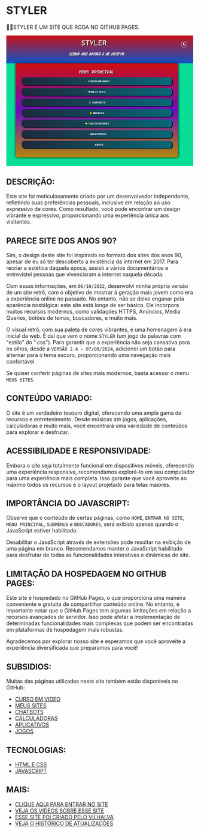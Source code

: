 # STYLER
👨‍⚖️STYLER É UM SITE QUE RODA NO GITHUB PAGES.

<img src="FOTO.png" align="center" width="500"> <br>

## DESCRIÇÃO:
Este site foi meticulosamente criado por um desenvolvedor independente, refletindo suas preferências pessoais, inclusive em relação ao uso expressivo de cores. Como resultado, você pode encontrar um design vibrante e expressivo, proporcionando uma experiência única aos visitantes.

## PARECE SITE DOS ANOS 90?
Sim, o design deste site foi inspirado no formato dos sites dos anos 90, apesar de eu só ter descoberto a existência da internet em 2017. Para recriar a estética daquela época, assisti a vários documentários e entrevistei pessoas que vivenciaram a internet naquela década.

Com essas informações, em `06/10/2022`, desenvolvi minha própria versão de um site retrô, com o objetivo de mostrar à geração mais jovem como era a experiência online no passado. No entanto, não se deixe enganar pela aparência nostálgica: este site está longe de ser básico. Ele incorpora muitos recursos modernos, como validações HTTPS, Anúncios, Media Queries, botões de temas, buscadores, e muito mais.

O visual retrô, com sua paleta de cores vibrantes, é uma homenagem à era inicial da web. É daí que vem o nome `STYLER` (um jogo de palavras com "estilo" do ".css"). Para garantir que a experiência não seja cansativa para os olhos, desde a `VERSÃO 2.4 - 07/08/2024`, adicionei um botão para alternar para o tema escuro, proporcionando uma navegação mais confortável.

Se quiser conferir páginas de sites mais modernos, basta acessar o menu `MEUS SITES`.  

## CONTEÚDO VARIADO:
O site é um verdadeiro tesouro digital, oferecendo uma ampla gama de recursos e entretenimento. Desde músicas até jogos, aplicações, calculadoras e muito mais, você encontrará uma variedade de conteúdos para explorar e desfrutar.

## ACESSIBILIDADE E RESPONSIVIDADE:
Embora o site seja totalmente funcional em dispositivos móveis, oferecendo uma experiência responsiva, recomendamos explorá-lo em seu computador para uma experiência mais completa. Isso garante que você aproveite ao máximo todos os recursos e o layout projetado para telas maiores.

## IMPORTÂNCIA DO JAVASCRIPT:
Observe que o conteúdo de certas páginas, como `HOME`, `ENTRAR NO SITE`, `MENU PRINCIPAL`, `SUBMENUS` e `BUSCADORES`, será exibido apenas quando o JavaScript estiver habilitado.

Desabilitar o JavaScript através de extensões pode resultar na exibição de uma página em branco. Recomendamos manter o JavaScript habilitado para desfrutar de todas as funcionalidades interativas e dinâmicas do site.

## LIMITAÇÃO DA HOSPEDAGEM NO GITHUB PAGES:
Este site é hospedado no GitHub Pages, o que proporciona uma maneira conveniente e gratuita de compartilhar conteúdo online. No entanto, é importante notar que o GitHub Pages tem algumas limitações em relação a recursos avançados de servidor. Isso pode afetar a implementação de determinadas funcionalidades mais complexas que podem ser encontradas em plataformas de hospedagem mais robustas.

Agradecemos por explorar nosso site e esperamos que você aproveite a experiência diversificada que preparamos para você!

## SUBSIDIOS:
Muitas das páginas utilizadas neste site também estão disponíveis no GitHub:
- [CURSO EM VIDEO](https://github.com/VILHALVA?tab=repositories&q=+topic:CURSO-EM-VIDEO+topic:HTML)
- [MEUS SITES](https://github.com/VILHALVA?tab=repositories&q=topic:SITE+topic:INTERFACE)
- [CHATBOTS](https://github.com/VILHALVA?tab=repositories&q=topic:BOT+topic:WEBBOT)
- [CALCULADORAS](https://github.com/VILHALVA?tab=repositories&q=+topic:MATEMATICA+topic:HTML)
- [APLICATIVOS](https://github.com/VILHALVA?tab=repositories&q=+topic:APLICATION+topic:HTML)
- [JOGOS](https://github.com/VILHALVA?tab=repositories&q=topic:JOGO+topic:HTML)

## TECNOLOGIAS:
* [HTML E CSS](https://github.com/VILHALVA/CURSO-DE-HTML-E-CSS)
* [JAVASCRIPT](https://github.com/VILHALVA/CURSO-DE-JAVASCRIPT)

## MAIS:
- [CLIQUE AQUI PARA ENTRAR NO SITE](https://vilhalva.github.io/STYLER/index.html)
- [VEJA OS VIDEOS SOBRE ESSE SITE](https://www.youtube.com/@vilhalva100/search?query=STYLER)
- [ESSE SITE FOI CRIADO PELO VILHALVA](https://github.com/VILHALVA)
- [VEJA O HISTÓRICO DE ATUALIZAÇÕES](./UPDATES.md)
